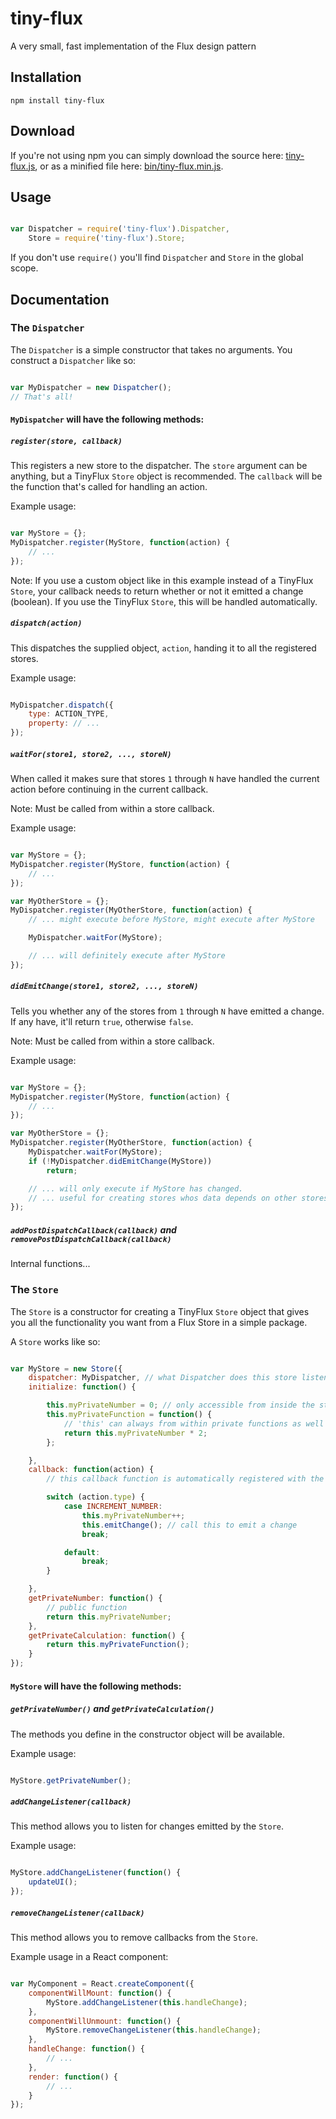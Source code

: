 # tiny-flux
A very small, fast implementation of the Flux design pattern

## Installation
```
npm install tiny-flux
```

## Download
If you're not using npm you can simply download the source here: [tiny-flux.js](https://raw.githubusercontent.com/bartjoyce/tiny-flux/master/tiny-flux.js), or as a minified file here: [bin/tiny-flux.min.js](https://raw.githubusercontent.com/bartjoyce/tiny-flux/master/bin/tiny-flux.min.js).

## Usage
```javascript

var Dispatcher = require('tiny-flux').Dispatcher,
	Store = require('tiny-flux').Store;

```
If you don't use `require()` you'll find `Dispatcher` and `Store` in the global scope.

## Documentation
### The `Dispatcher`

The `Dispatcher` is a simple constructor that takes no arguments. You construct a `Dispatcher` like so:
```javascript

var MyDispatcher = new Dispatcher();
// That's all!

```

#### `MyDispatcher` will have the following methods:
##### `register(store, callback)`
This registers a new store to the dispatcher. The `store` argument can be anything, but a TinyFlux `Store` object is recommended. The `callback` will be the function that's called for handling an action.

Example usage:
```javascript

var MyStore = {};
MyDispatcher.register(MyStore, function(action) {
	// ...
});

```

Note: If you use a custom object like in this example instead of a TinyFlux `Store`, your callback needs to return whether or not it emitted a change (boolean). If you use the TinyFlux `Store`, this will be handled automatically.

##### `dispatch(action)`
This dispatches the supplied object, `action`, handing it to all the registered stores.

Example usage:
```javascript

MyDispatcher.dispatch({
	type: ACTION_TYPE,
	property: // ...
});

```

##### `waitFor(store1, store2, ..., storeN)`
When called it makes sure that stores `1` through `N` have handled the current action before continuing in the current callback.

Note: Must be called from within a store callback.

Example usage:
```javascript

var MyStore = {};
MyDispatcher.register(MyStore, function(action) {
	// ...
});

var MyOtherStore = {};
MyDispatcher.register(MyOtherStore, function(action) {
	// ... might execute before MyStore, might execute after MyStore

	MyDispatcher.waitFor(MyStore);

	// ... will definitely execute after MyStore
});
```

##### `didEmitChange(store1, store2, ..., storeN)`
Tells you whether any of the stores from `1` through `N` have emitted a change. If any have, it'll return `true`, otherwise `false`.

Note: Must be called from within a store callback.

Example usage:
```javascript

var MyStore = {};
MyDispatcher.register(MyStore, function(action) {
	// ...
});

var MyOtherStore = {};
MyDispatcher.register(MyOtherStore, function(action) {
	MyDispatcher.waitFor(MyStore);
	if (!MyDispatcher.didEmitChange(MyStore))
		return;

	// ... will only execute if MyStore has changed.
	// ... useful for creating stores whos data depends on other stores
});
```

##### `addPostDispatchCallback(callback)` and `removePostDispatchCallback(callback)`
Internal functions...

### The `Store`

The `Store` is a constructor for creating a TinyFlux `Store` object that gives you all the functionality you want from a Flux Store in a simple package.

A `Store` works like so:
```javascript

var MyStore = new Store({
	dispatcher: MyDispatcher, // what Dispatcher does this store listen to?
	initialize: function() {

		this.myPrivateNumber = 0; // only accessible from inside the store
		this.myPrivateFunction = function() {
			// 'this' can always from within private functions as well
			return this.myPrivateNumber * 2;
		};

	},
	callback: function(action) {
		// this callback function is automatically registered with the dispatcher: MyDispatcher

		switch (action.type) {
			case INCREMENT_NUMBER:
				this.myPrivateNumber++;
				this.emitChange(); // call this to emit a change
				break;

			default:
				break;
		}

	},
	getPrivateNumber: function() {
		// public function
		return this.myPrivateNumber;
	},
	getPrivateCalculation: function() {
		return this.myPrivateFunction();
	}
});

```

#### `MyStore` will have the following methods:
##### `getPrivateNumber()` and `getPrivateCalculation()`
The methods you define in the constructor object will be available.

Example usage:
```javascript

MyStore.getPrivateNumber();

```

##### `addChangeListener(callback)`
This method allows you to listen for changes emitted by the `Store`.

Example usage:
```javascript

MyStore.addChangeListener(function() {
	updateUI();
});

```

##### `removeChangeListener(callback)`
This method allows you to remove callbacks from the `Store`.

Example usage in a React component:
```javascript

var MyComponent = React.createComponent({
	componentWillMount: function() {
		MyStore.addChangeListener(this.handleChange);
	},
	componentWillUnmount: function() {
		MyStore.removeChangeListener(this.handleChange);
	},
	handleChange: function() {
		// ...
	},
	render: function() {
		// ...
	}
});

```